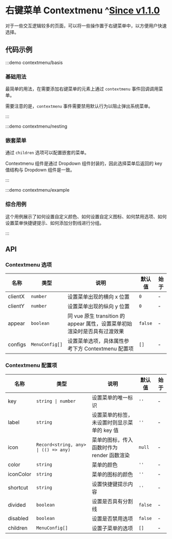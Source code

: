 # 右键菜单 Contextmenu ^[Since v1.1.0](!s)

对于一些交互逻辑较多的页面，可以将一些操作置于右键菜单中，以方便用户快速选择。

## 代码示例

:::demo contextmenu/basis

### 基础用法

最简单的用法，在需要添加右键菜单的元素上通过 `contextmenu` 事件回调调用菜单。

需要注意的是，`contextmenu` 事件需要禁用默认行为以阻止弹出系统菜单。

:::

:::demo contextmenu/nesting

### 嵌套菜单

通过 `children` 选项可以配置嵌套的菜单。

Contextmenu 组件是通过 Dropdown 组件封装的，因此选择菜单后返回的 key 值结构与 Dropdown 组件是一致。

:::

:::demo contextmenu/example

### 综合用例

这个用例展示了如何设置自定义颜色、如何设置自定义图标、如何禁用选项、如何设置菜单快捷键提示、如何添加分割线进行分组。

:::

## API

### Contextmenu 选项

| 名称    | 类型           | 说明                                                                      | 默认值  | 始于 |
| ------- | -------------- | ------------------------------------------------------------------------- | ------- | ---- |
| clientX | `number`       | 设置菜单出现的横向 x 位置                                                 | `0`     | -    |
| clientY | `number`       | 设置菜单出现的纵向 y 位置                                                 | `0`     | -    |
| appear  | `boolean`      | 同 vue 原生 transition 的 appear 属性，设置菜单初始渲染时是否具有过渡效果 | `false` | -    |
| configs | `MenuConfig[]` | 设置菜单选项，具体属性参考下方 Contextmenu 配置项                         | `[]`    | -    |

### Contextmenu 配置项

| 名称      | 类型                                 | 说明                                        | 默认值  | 始于 |
| --------- | ------------------------------------ | ------------------------------------------- | ------- | ---- |
| key       | `string \| number`                   | 设置菜单的唯一标识                          | `''`    | -    |
| label     | `string`                             | 设置菜单的标签，未设置时则显示菜单的 key 值 | `''`    | -    |
| icon      | `Record<string, any> \| (() => any)` | 菜单的图标，传入函数时作为 render 函数渲染  | `null`  | -    |
| color     | `string`                             | 菜单的颜色                                  | `''`    | -    |
| iconColor | `string`                             | 菜单的图标的颜色                            | `''`    | -    |
| shortcut  | `string`                             | 设置快捷键提示内容                          | `''`    | -    |
| divided   | `boolean`                            | 设置是否具有分割线                          | `false` | -    |
| disabled  | `boolean`                            | 设置是否禁用选项                            | `false` | -    |
| children  | `MenuConfig[]`                       | 设置子菜单的选项                            | `[]`    | -    |
